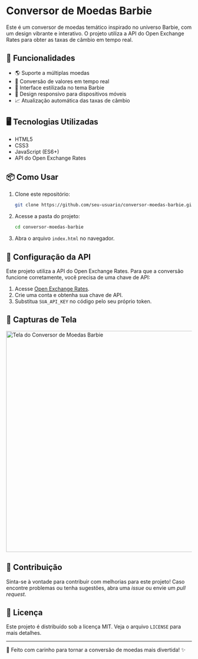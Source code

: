 # Conversor de Moedas Barbie

Este é um conversor de moedas temático inspirado no universo Barbie, com um design vibrante e interativo. O projeto utiliza a API do Open Exchange Rates para obter as taxas de câmbio em tempo real.

## 🚀 Funcionalidades

- 🌎 Suporte a múltiplas moedas
- 🔄 Conversão de valores em tempo real
- 🎀 Interface estilizada no tema Barbie
- 💖 Design responsivo para dispositivos móveis
- 📈 Atualização automática das taxas de câmbio

## 🖥️ Tecnologias Utilizadas

- HTML5
- CSS3
- JavaScript (ES6+)
- API do Open Exchange Rates

## 📦 Como Usar

1. Clone este repositório:
   ```sh
   git clone https://github.com/seu-usuario/conversor-moedas-barbie.git
   ```

2. Acesse a pasta do projeto:
   ```sh
   cd conversor-moedas-barbie
   ```

3. Abra o arquivo `index.html` no navegador.

## 🔑 Configuração da API

Este projeto utiliza a API do Open Exchange Rates. Para que a conversão funcione corretamente, você precisa de uma chave de API:

1. Acesse [Open Exchange Rates](https://openexchangerates.org/).
2. Crie uma conta e obtenha sua chave de API.
3. Substitua `SUA_API_KEY` no código pelo seu próprio token.

## 📸 Capturas de Tela

<img src="screenshot.png" alt="Tela do Conversor de Moedas Barbie" width="600" />

## 🤝 Contribuição

Sinta-se à vontade para contribuir com melhorias para este projeto! Caso encontre problemas ou tenha sugestões, abra uma _issue_ ou envie um _pull request_.

## 📜 Licença

Este projeto é distribuído sob a licença MIT. Veja o arquivo `LICENSE` para mais detalhes.

---

💖 Feito com carinho para tornar a conversão de moedas mais divertida! ✨

